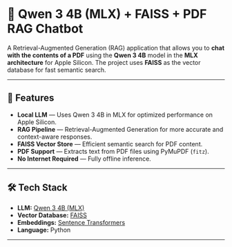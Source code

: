 
# 📄 Qwen 3 4B (MLX) + FAISS + PDF RAG Chatbot

A Retrieval-Augmented Generation (RAG) application that allows you to **chat with the contents of a PDF** using the **Qwen 3 4B** model in the **MLX architecture** for Apple Silicon.
The project uses **FAISS** as the vector database for fast semantic search.

---

## 🚀 Features

* **Local LLM** — Uses Qwen 3 4B in MLX for optimized performance on Apple Silicon.
* **RAG Pipeline** — Retrieval-Augmented Generation for more accurate and context-aware responses.
* **FAISS Vector Store** — Efficient semantic search for PDF content.
* **PDF Support** — Extracts text from PDF files using PyMuPDF (`fitz`).
* **No Internet Required** — Fully offline inference.

---

## 🛠️ Tech Stack

* **LLM:** [Qwen 3 4B (MLX)](https://huggingface.co/Qwen)
* **Vector Database:** [FAISS](https://faiss.ai/)
* **Embeddings:** [Sentence Transformers](https://www.sbert.net/)
* **Language:** Python

---
